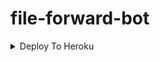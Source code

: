 # file-forward-bot



<details><summary>Deploy To Heroku</summary>
<p>
<br>
<a href="https://heroku.com/deploy?template=https://github.com/Sridhark01/Forward-bot-beta-new">
  <img src="https://www.herokucdn.com/deploy/button.svg" alt="Deploy To Heroku">
</a>
</p>
</details>
